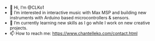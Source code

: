 - 👋 Hi, I’m @CLKo1
- 👀 I’m interested in interactive music with Max MSP and building new instruments with Arduino based microcontrollers & sensors.
- 🌱 I’m currently learning new skills as I go while I work on new creative projects. 
- 📫 How to reach me: https://www.chantelleko.com/contact.html 

<!---
CLKo1/CLKo1 is a ✨ special ✨ repository because its `README.md` (this file) appears on your GitHub profile.
You can click the Preview link to take a look at your changes.
--->
